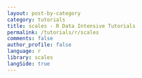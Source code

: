 ```yaml
---
layout: post-by-category
category: tutorials
title: scales - R Data Intensive Tutorials
permalink: /tutorials/r/scales
comments: false
author_profile: false
language: r
library: scales
langSide: true
---
```

